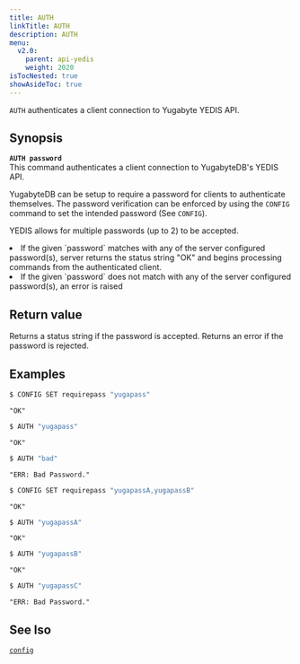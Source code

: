 ```yaml
---
title: AUTH
linkTitle: AUTH
description: AUTH
menu:
  v2.0:
    parent: api-yedis
    weight: 2020
isTocNested: true
showAsideToc: true
---
```

`AUTH` authenticates a client connection to Yugabyte YEDIS API.

## Synopsis

<b>`AUTH password`</b><br>
This command authenticates a client connection to YugabyteDB's YEDIS API.

YugabyteDB can be setup to require a password for clients to authenticate themselves. The password verification can be enforced by using the `CONFIG` command to set the intended password (See `CONFIG`).

YEDIS allows for multiple passwords (up to 2) to be accepted.
<li>If the given `password` matches with any of the server configured password(s), server returns the status string "OK" and begins processing commands from the authenticated client.</li>
<li>If the given `password` does not match with any of the server configured password(s), an error is raised</li>

## Return value

Returns a status string if the password is accepted. Returns an error if the password is rejected.

## Examples

```sh
$ CONFIG SET requirepass "yugapass"
```

```
"OK"
```

```sh
$ AUTH "yugapass"
```

```
"OK"
```

```sh
$ AUTH "bad"
```

```
"ERR: Bad Password."
```

```sh
$ CONFIG SET requirepass "yugapassA,yugapassB"
```

```
"OK"
```

```sh
$ AUTH "yugapassA"
```

```
"OK"
```

```sh
$ AUTH "yugapassB"
```

```
"OK"
```

```sh
$ AUTH "yugapassC"
```

```
"ERR: Bad Password."
```

## See lso

[`config`](../config/)
